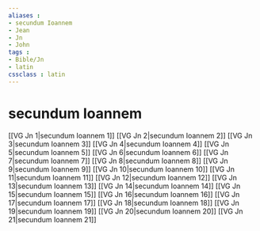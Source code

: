 ```yaml
---
aliases : 
- secundum Ioannem
- Jean
- Jn
- John
tags : 
- Bible/Jn
- latin
cssclass : latin
---
```


# secundum Ioannem

[[VG Jn 1|secundum Ioannem 1]]
[[VG Jn 2|secundum Ioannem 2]]
[[VG Jn 3|secundum Ioannem 3]]
[[VG Jn 4|secundum Ioannem 4]]
[[VG Jn 5|secundum Ioannem 5]]
[[VG Jn 6|secundum Ioannem 6]]
[[VG Jn 7|secundum Ioannem 7]]
[[VG Jn 8|secundum Ioannem 8]]
[[VG Jn 9|secundum Ioannem 9]]
[[VG Jn 10|secundum Ioannem 10]]
[[VG Jn 11|secundum Ioannem 11]]
[[VG Jn 12|secundum Ioannem 12]]
[[VG Jn 13|secundum Ioannem 13]]
[[VG Jn 14|secundum Ioannem 14]]
[[VG Jn 15|secundum Ioannem 15]]
[[VG Jn 16|secundum Ioannem 16]]
[[VG Jn 17|secundum Ioannem 17]]
[[VG Jn 18|secundum Ioannem 18]]
[[VG Jn 19|secundum Ioannem 19]]
[[VG Jn 20|secundum Ioannem 20]]
[[VG Jn 21|secundum Ioannem 21]]
